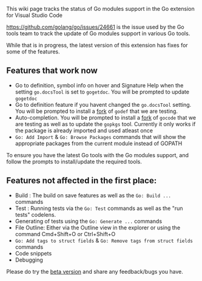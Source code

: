 This wiki page tracks the status of Go modules support in the Go extension for Visual Studio Code

https://github.com/golang/go/issues/24661 is the issue used by the Go tools team to track the update of Go modules support in various Go tools.

While that is in progress, the latest version of this extension has fixes for some of the features.

## Features that work now

- Go to definition, symbol info on hover and Signature Help when the setting `go.docsTool` is set to `gogetdoc`. You will be prompted to update `gogetdoc`
- Go to definition feature if you havent changed the `go.docsTool` setting. You will be prompted to install a [fork](https://github.com/ianthehat/godef) of `godef` that we are testing.
- Auto-completion. You will be prompted to install a [fork](https://github.com/stamblerre/gocode) of `gocode` that we are testing as well as to update the `gopkgs` tool. Currently it only works if the package is already imported and used atleast once
- `Go: Add Import` & `Go: Browse Packages` commands that will show the appropriate packages from the current module instead of GOPATH


To ensure you have the latest Go tools with the Go modules support, and follow the prompts to install/update the required tools.

## Features not affected in the first place:
- Build : The build on save features as well as the `Go: Build ...` commands
- Test : Running tests via the `Go: Test` commands as well as the "run tests" codelens. 
- Generating of tests using the `Go: Generate ...` commands
- File Outline: Either via the Outline view in the explorer or using the command Cmd+Shift+O or Ctrl+Shift+O
- `Go: Add tags to struct fields` & `Go: Remove tags from struct fields` commands
- Code snippets
- Debugging


Please do try the [beta version](https://github.com/Microsoft/vscode-go/wiki/Use-the-beta-version-of-the-latest-Go-extension) and share any feedback/bugs you have.


